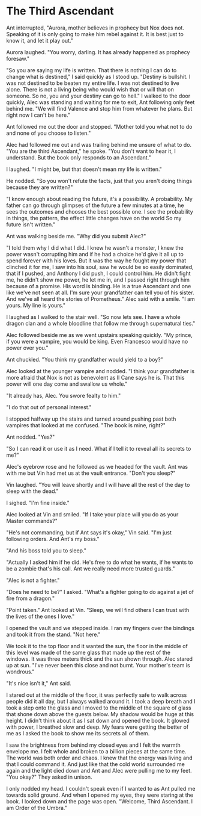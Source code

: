# The Third Ascendant

Ant interrupted, "Aurora, mother believes in prophecy but Nox does not. Speaking of it is only going to make him rebel against it. It is best just to know it, and let it play out."

Aurora laughed. "You worry, darling. It has already happened as prophecy foresaw."

"So you are saying my life is written. That there is nothing I can do to change what is destined," I said quickly as I stood up. "Destiny is bullshit. I was not destined to be beaten my entire life. I was not destined to live alone. There is not a living being who would wish that or will that on someone. So no, you and your destiny can go to hell." I walked to the door quickly, Alec was standing and waiting for me to exit, Ant following only feet behind me. "We will find Valence and stop him from whatever he plans. But right now I can't be here."

Ant followed me out the door and stopped. "Mother told you what not to do and none of you choose to listen."

Alec had followed me out and was trailing behind me unsure of what to do. "You are the third Ascendant," he spoke. "You don't want to hear it, I understand. But the book only responds to an Ascendant."

I laughed. "I might be, but that doesn't mean my life is written."

He nodded. "So you won't refute the facts, just that you aren't doing things because they are written?"

"I know enough about reading the future, it's a possibility. A probability. My father can go through glimpses of the future a few minutes at a time, he sees the outcomes and chooses the best possible one. I see the probability in things, the pattern, the effect little changes have on the world  So my future isn't written."

Ant was walking beside me. "Why did you submit Alec?"

"I told them why I did what I did. I knew he wasn't a monster, I knew the power wasn't corrupting him and if he had a choice he'd give it all up to spend forever with his loves.  But it was the way he fought my power that clinched it for me, I saw into his soul, saw he would be so easily dominated, that if I pushed, and Anthony I did push, I could control him. He didn't fight me, he didn't show me power, he let me in, and I passed right through him because of a promise. His word is binding. He is a true Ascendant and one like we've not seen at all. I'm sure your grandfather can tell you of his sister. And we've all heard the stories of Prometheus." Alec said with a smile. "I am yours. My line is yours."

I laughed as I walked to the stair well. "So now lets see. I have a whole dragon clan and a whole bloodline that follow me through supernatural ties."

Alec followed beside me as we went upstairs speaking quickly. "My prince, if you were a vampire, you would be king. Even Francesco would have no power over you."

Ant chuckled. "You think my grandfather would yield to a boy?"

Alec looked at the younger vampire and nodded. "I think your grandfather is more afraid that Nox is not as benevolent as Il Cane says he is. That this power will one day come and swallow us whole."

"It already has, Alec. You swore fealty to him."

"I do that out of personal interest."

I stopped halfway up the stairs and turned around pushing past both vampires that looked at me confused. "The book is mine, right?"

Ant nodded. "Yes?"

"So I can read it or use it as I need. What if I tell it to reveal all its secrets to me?"

Alec's eyebrow rose and he followed as we headed for the vault. Ant was with me but Vin had met us at the vault entrance. "Don't you sleep?"

Vin laughed. "You will leave shortly and I will have all the rest of the day to sleep with the dead."

I sighed. "I'm fine inside."

Alec looked at Vin and smiled. "If I take your place will you do as your Master commands?"

"He's not commanding, but if Ant says it's okay," Vin said. "I'm just following orders. And Ant's my boss."

"And his boss told you to sleep."

"Actually I asked him if he did. He's free to do what he wants, if he wants to be a zombie that's his call. Ant we really need more trusted guards."

"Alec is not a fighter."

"Does he need to be?" I asked. "What's a fighter going to do against a jet of fire from a dragon."

"Point taken." Ant looked at Vin. "Sleep, we will find others I can trust with the lives of the ones I love."

I opened the vault and we stepped inside. I ran my fingers over the bindings and took it from the stand. "Not here."

We took it to the top floor and it wanted the sun, the floor in the middle of this level was made of the same glass that made up the rest of the windows. It was three meters thick and the sun shown through. Alec stared up at sun. "I've never been this close and not burnt. Your mother's team is wondrous."

"It's nice isn't it," Ant said.

I stared out at the middle of the floor, it was perfectly safe to walk across people did it all day, but I always walked around it. I took a deep breath and I took a step onto the glass and I moved to the middle of the square of glass that shone down above the guests below. My shadow would be huge at this height. I didn't think about it as I sat down and opened the book. It glowed with power, I breathed slow and deep. My fears were getting the better of me as I asked the book to show me its secrets all of them.  

I saw the brightness from behind my closed eyes and I felt the warmth envelope me. I felt whole and broken to a billion pieces at the same time. The world was both order and chaos. I knew that the energy was living and that I could command it. And just like that the cold world surrounded me again and the light died down and Ant and Alec were pulling me to my feet. "You okay?" They asked in unison.

I only nodded my head. I couldn't speak even if I wanted to as Ant pulled me towards solid ground. And when I opened my eyes, they were staring at the book. I looked down and the page was open. "Welcome, Third Ascendant. I am Order of the Umbra."